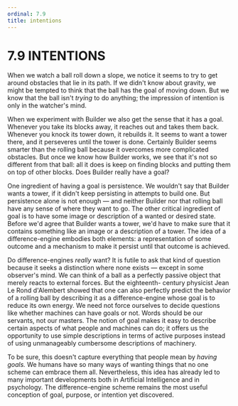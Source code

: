 ```yaml
---
ordinal: 7.9
title: intentions
---
```


# 7.9 INTENTIONS 

<p>When we watch a ball roll down a slope, we notice it seems to try to get around obstacles that lie in its path. If we didn't know about gravity, we might be tempted to think that the ball has the goal of moving down. But we know that the ball isn't <em>trying</em> to do anything; the impression of intention is only in the watcher's mind.</p>
<p>When we experiment with Builder we also get the sense that it has a goal. Whenever you take its blocks away, it reaches out and takes them back. Whenever you knock its tower down, it rebuilds it. It seems to want a tower there, and it perseveres until the tower is done. Certainly Builder seems smarter than the rolling ball because it overcomes more complicated obstacles. But once we know how Builder works, we see that it's not so different from that ball: all it does is keep on finding blocks and putting them on top of other blocks. Does Builder really have a goal?</p>
<p>One ingredient of having a goal is persistence. We wouldn't say that Builder wants a tower, if it didn't keep persisting in attempts to build one. But persistence alone is not enough &mdash; and neither Builder nor that rolling ball have any sense of where they want to go. The other critical ingredient of goal is to have some image or description of a wanted or desired state. Before we'd agree that Builder wants a tower, we'd have to make sure that it contains something like an image or a description of a tower. The idea of a difference-engine embodies both elements: a representation of some outcome and a mechanism to make it persist until that outcome is achieved.</p>
<p>Do difference-engines <em>really</em> want? It is futile to ask that kind of question because it seeks a distinction where none exists &mdash; except in some observer's mind. We can think of a ball as a perfectly passive object that merely reacts to external forces. But the eighteenth- century physicist Jean Le Rond d'Alembert showed that one can also perfectly predict the behavior of a rolling ball by describing it as a difference-engine whose goal is to reduce its own energy. We need not force ourselves to decide questions like whether machines can have goals or not. Words should be our servants, not our masters. The notion of goal makes it easy to describe certain aspects of what people and machines can do; it offers us the opportunity to use simple descriptions in terms of active purposes instead of using unmanageably cumbersome descriptions of machinery.</p>
<p>To be sure, this doesn't capture everything that people mean by <em>having goals.</em> We humans have so many ways of wanting things that no one scheme can embrace them all. Nevertheless, this idea has already led to many important developments both in Artificial Intelligence and in psychology. The difference-engine scheme remains the most useful conception of goal, purpose, or intention yet discovered.</p>